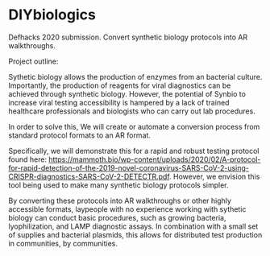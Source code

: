 # DIYbiologics
Defhacks 2020 submission. Convert synthetic biology protocols into AR walkthroughs.

Project outline:

Sythetic biology allows the production of enzymes from an bacterial culture. Importantly, the production of reagents for viral diagnostics can be achieved through synthetic biology. However, the potential of Synbio to increase viral testing accessibility is hampered by a lack of trained healthcare professionals and biologists who can carry out lab procedures.

In order to solve this, We will create or automate a conversion process from standard protocol formats to an AR format.

Specifically, we will demonstrate this for a rapid and robust testing protocol found here: https://mammoth.bio/wp-content/uploads/2020/02/A-protocol-for-rapid-detection-of-the-2019-novel-coronavirus-SARS-CoV-2-using-CRISPR-diagnostics-SARS-CoV-2-DETECTR.pdf. However, we envision this tool being used to make many synthetic biology protocols simpler.

By converting these protocols into AR walkthroughs or other highly accessible formats, laypeople with no experience working with sythetic biology can conduct basic procedures, such as growing bacteria, lyophilization, and LAMP diagnostic assays. In combination with a small set of supplies and bacterial plasmids, this allows for distributed test production in communities, by communities.


